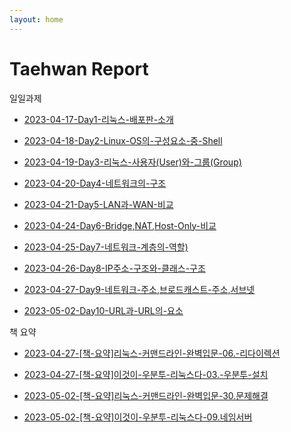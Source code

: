 ```yaml
---
layout: home
---
```


# Taehwan Report

 
일일과제

- [2023-04-17-Day1-리눅스-배포판-소개](./2023-04-17-Day1-리눅스-배포판-소개)<br>

- [2023-04-18-Day2-Linux-OS의-구성요소-중-Shell](./2023-04-18-Day2-Linux-OS의-구성요소-중-Shell)<br>

- [2023-04-19-Day3-리눅스-사용자(User)와-그룹(Group)](./2023-04-19-Day3-리눅스-사용자(User)와-그룹(Group))<br>

- [2023-04-20-Day4-네트워크의-구조](./2023-04-20-Day4-네트워크의-구조)<br> 

- [2023-04-21-Day5-LAN과-WAN-비교](./2023-04-21-Day5-LAN과-WAN-비교)<br> 

- [2023-04-24-Day6-Bridge,NAT,Host-Only-비교](./2023-04-24-Day6-Bridge,NAT,Host-Only-비교)<br> 

- [2023-04-25-Day7-네트워크-계층의-역할)](./2023-04-25-Day7-네트워크-계층의-역할)<br> 

- [2023-04-26-Day8-IP주소-구조와-클래스-구조](./2023-04-26-Day8-IP주소-구조와-클래스-구조)<br> 

- [2023-04-27-Day9-네트워크-주소,브로드캐스트-주소,서브넷](./2023-04-27-Day9-네트워크-주소,브로드캐스트-주소,서브넷)<br> 

- [2023-05-02-Day10-URL과-URL의-요소](./2023-05-02-Day10-URL과-URL의-요소)<br> 


책 요약

- [2023-04-27-[책-요약]리눅스-커맨드라인-완벽입문-06.-리다이렉션](./2023-04-27-[책-요약]리눅스-커맨드라인-완벽입문-06.-리다이렉션)<br>

- [2023-04-27-[책-요약]이것이-우분투-리눅스다-03.-우분투-설치](./2023-04-27-[책-요약]이것이-우분투-리눅스다-03.-우분투-설치)<br>

- [2023-05-02-[책-요약]리눅스-커맨드라인-완벽입문-30.문제해결](./2023-05-02-[책-요약]리눅스-커맨드라인-완벽입문-30.문제해결션)<br>

- [2023-05-02-[책-요약]이것이-우분투-리눅스다-09.네임서버](./2023-05-02-[책-요약]이것이-우분투-리눅스다-09.네임서버)<br> 